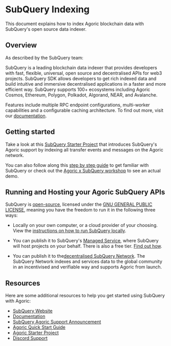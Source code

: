 # SubQuery Indexing

This document explains how to index Agoric blockchain data with SubQuery's open source data indexer.

## Overview

As described by the SubQuery team:

SubQuery is a leading blockchain data indexer that provides developers with fast, flexible, universal, open source and decentralised APIs for web3 projects. SubQuery SDK allows developers to get rich indexed data and build intuitive and immersive decentralised applications in a faster and more efficient way. SubQuery supports 100+ ecosystems including Agoric Cosmos, Ethereum, Polygon, Polkadot, Algorand, NEAR, and Avalanche.

Features include multiple RPC endpoint configurations, multi-worker capabilities and a configurable caching architecture. To find out more, visit our [documentation](https://academy.subquery.network/).

## Getting started
Take a look at this [SubQuery Starter Project](https://github.com/subquery/cosmos-subql-starter/tree/main/Agoric/agoric-starter) that introduces SubQuery's Agoric support by indexing all transfer events and messages on the Agoric network.

You can also follow along this [step by step guide](https://academy.subquery.network/quickstart/quickstart_chains/cosmos-agoric.html) to get familiar with SubQuery or check out the [Agoric x SubQuery workshop](https://www.youtube.com/watch?v=QC5wQOcWynU) to see an actual demo.

## Running and Hosting your Agoric SubQuery APIs

SubQuery is [open-source](https://opensource.org/osd/), licensed under the [GNU GENERAL PUBLIC LICENSE](https://github.com/subquery/subql/blob/main/LICENSE), meaning you have the freedom to run it in the following three ways:

* Locally on your own computer, or a cloud provider of your choosing. View the [instructions on how to run SubQuery locally](https://academy.subquery.network/run_publish/run.html).

* You can publish it to SubQuery's [Managed Service](https://managedservice.subquery.network/login), where SubQuery will host projects on your behalf. There is also a free tier. [Find out how](https://academy.subquery.network/run_publish/publish.html).

* You can publish it to the[decentralised SubQuery Network](https://kepler.subquery.network/dashboard). The SubQuery Network indexes and services data to the global community in an incentivised and verifiable way and supports Agoric from launch.

## Resources
Here are some additional resources to help you get started using SubQuery with Agoric:
* [SubQuery Website](https://subquery.network/?utm_source=agoric&utm_medium=partner-docs)
* [Documentation](https://academy.subquery.network/?utm_source=agoric&utm_medium=partner-docs)
* [SubQuery Agoric Support Announcement](https://subquery.medium.com/subquery-now-supports-builders-on-agoric-with-fast-data-indexing-27da34a9050c?utm_source=agoric&utm_medium=partner-docs)
* [Agoric Quick Start Guide](https://academy.subquery.network/quickstart/quickstart_chains/cosmos-agoric.html?utm_source=agoric&utm_medium=partner-docs)
* [Agoric Starter Project](https://github.com/subquery/cosmos-subql-starter/tree/main/Agoric/agoric-starter?utm_source=agoric&utm_medium=partner-docs)
* [Discord Support](https://discord.com/invite/subquery/?utm_source=agoric&utm_medium=partner-docs)